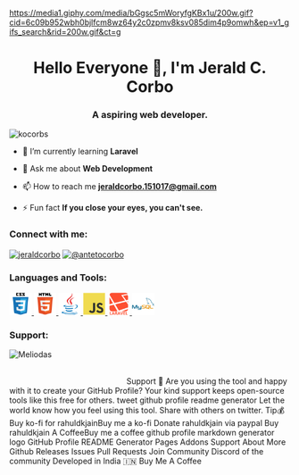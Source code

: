 https://media1.giphy.com/media/bGgsc5mWoryfgKBx1u/200w.gif?cid=6c09b952wbh0bjlfcm8wz64y2c0zpmv8ksv085dim4p9omwh&ep=v1_gifs_search&rid=200w.gif&ct=g
<h1 align="center">Hello Everyone 👋, I'm Jerald C. Corbo</h1>
<h3 align="center">A aspiring web developer.</h3>

<p align="left"> <img src="https://komarev.com/ghpvc/?username=kocorbs&label=Profile%20views&color=0e75b6&style=flat" alt="kocorbs" /> </p>

- 🌱 I’m currently learning **Laravel**

- 💬 Ask me about **Web Development**

- 📫 How to reach me **jeraldcorbo.151017@gmail.com**

- ⚡ Fun fact **If you close your eyes, you can't see.**

<h3 align="left">Connect with me:</h3>
<p align="left">
<a href="https://fb.com/jeraldcorbo" target="blank"><img align="center" src="https://raw.githubusercontent.com/rahuldkjain/github-profile-readme-generator/master/src/images/icons/Social/facebook.svg" alt="jeraldcorbo" height="30" width="40" /></a>
<a href="https://instagram.com/@antetocorbo" target="blank"><img align="center" src="https://raw.githubusercontent.com/rahuldkjain/github-profile-readme-generator/master/src/images/icons/Social/instagram.svg" alt="@antetocorbo" height="30" width="40" /></a>
</p>

<h3 align="left">Languages and Tools:</h3>
<p align="left"> <a href="https://www.w3schools.com/css/" target="_blank" rel="noreferrer"> <img src="https://raw.githubusercontent.com/devicons/devicon/master/icons/css3/css3-original-wordmark.svg" alt="css3" width="40" height="40"/> </a> <a href="https://www.w3.org/html/" target="_blank" rel="noreferrer"> <img src="https://raw.githubusercontent.com/devicons/devicon/master/icons/html5/html5-original-wordmark.svg" alt="html5" width="40" height="40"/> </a> <a href="https://www.java.com" target="_blank" rel="noreferrer"> <img src="https://raw.githubusercontent.com/devicons/devicon/master/icons/java/java-original.svg" alt="java" width="40" height="40"/> </a> <a href="https://developer.mozilla.org/en-US/docs/Web/JavaScript" target="_blank" rel="noreferrer"> <img src="https://raw.githubusercontent.com/devicons/devicon/master/icons/javascript/javascript-original.svg" alt="javascript" width="40" height="40"/> </a> <a href="https://laravel.com/" target="_blank" rel="noreferrer"> <img src="https://raw.githubusercontent.com/devicons/devicon/master/icons/laravel/laravel-plain-wordmark.svg" alt="laravel" width="40" height="40"/> </a> <a href="https://www.mysql.com/" target="_blank" rel="noreferrer"> <img src="https://raw.githubusercontent.com/devicons/devicon/master/icons/mysql/mysql-original-wordmark.svg" alt="mysql" width="40" height="40"/> </a> </p>

<h3 align="left">Support:</h3>
<p><a href="https://www.buymeacoffee.com/Meliodas"> <img align="left" src="https://cdn.buymeacoffee.com/buttons/v2/default-yellow.png" height="50" width="210" alt="Meliodas" /></a></p><br><br>

Support 🙏
Are you using the tool and happy with it to create your GitHub Profile?
Your kind support keeps open-source tools like this free for others.
tweet github profile readme generator
Let the world know how you feel using this tool. Share with others on twitter.
Tip💰
Buy ko-fi for rahuldkjainBuy me a ko-fi
Donate rahuldkjain via paypal
Buy rahuldkjain A CoffeeBuy me a coffee
github profile markdown generator logo
GitHub Profile README Generator
Pages
Addons
Support
About
More
Github
Releases
Issues
Pull Requests
Join Community
Discord of the community
Developed in India 🇮🇳
Buy Me A Coffee
